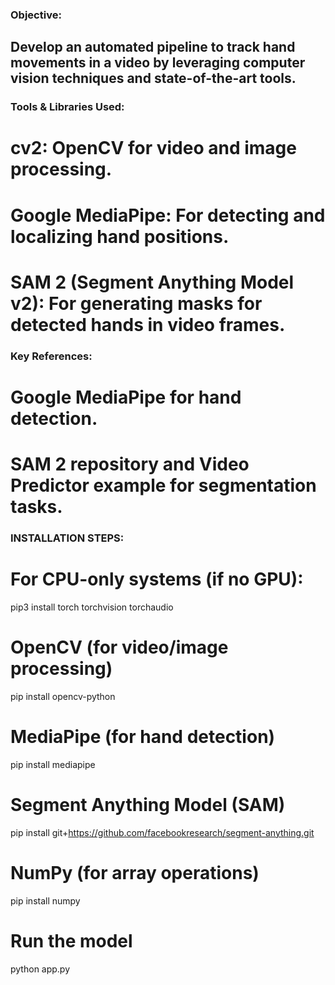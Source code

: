 ### Objective:
## Develop an automated pipeline to track hand movements in a video by leveraging computer vision techniques and state-of-the-art tools.


### Tools & Libraries Used:

# cv2: OpenCV for video and image processing.
# Google MediaPipe: For detecting and localizing hand positions.
# SAM 2 (Segment Anything Model v2): For generating masks for detected hands in video frames.

### Key References:

# Google MediaPipe for hand detection.
# SAM 2 repository and Video Predictor example for segmentation tasks.

### INSTALLATION STEPS:

# For CPU-only systems (if no GPU):

pip3 install torch torchvision torchaudio

# OpenCV (for video/image processing)
pip install opencv-python

# MediaPipe (for hand detection)
pip install mediapipe

# Segment Anything Model (SAM)
pip install git+https://github.com/facebookresearch/segment-anything.git

# NumPy (for array operations)
pip install numpy

# Run the model

python app.py